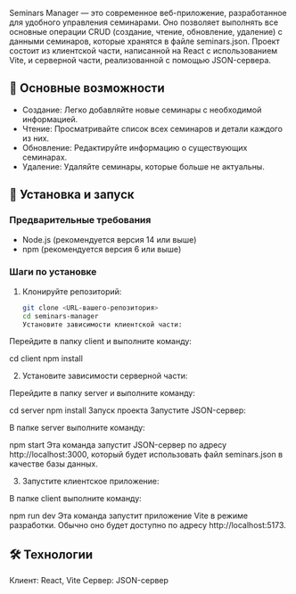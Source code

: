 Seminars Manager — это современное веб-приложение, разработанное для удобного управления семинарами. Оно позволяет выполнять все основные операции CRUD (создание, чтение, обновление, удаление) с данными семинаров, которые хранятся в файле seminars.json. Проект состоит из клиентской части, написанной на React с использованием Vite, и серверной части, реализованной с помощью JSON-сервера.

## 🌟 Основные возможности

- Создание: Легко добавляйте новые семинары с необходимой информацией.
- Чтение: Просматривайте список всех семинаров и детали каждого из них.
- Обновление: Редактируйте информацию о существующих семинарах.
- Удаление: Удаляйте семинары, которые больше не актуальны.

## 🚀 Установка и запуск

### Предварительные требования

- Node.js (рекомендуется версия 14 или выше)
- npm (рекомендуется версия 6 или выше)

### Шаги по установке

1. Клонируйте репозиторий:

   ```bash
   git clone <URL-вашего-репозитория>
   cd seminars-manager
   Установите зависимости клиентской части:
   ```

Перейдите в папку client и выполните команду:

cd client
npm install

2. Установите зависимости серверной части:

Перейдите в папку server и выполните команду:

cd server
npm install
Запуск проекта
Запустите JSON-сервер:

В папке server выполните команду:

npm start
Эта команда запустит JSON-сервер по адресу http://localhost:3000, который будет использовать файл seminars.json в качестве базы данных.

3. Запустите клиентское приложение:

В папке client выполните команду:

npm run dev
Эта команда запустит приложение Vite в режиме разработки. Обычно оно будет доступно по адресу http://localhost:5173.

## 🛠 Технологии

Клиент: React, Vite
Сервер: JSON-сервер
